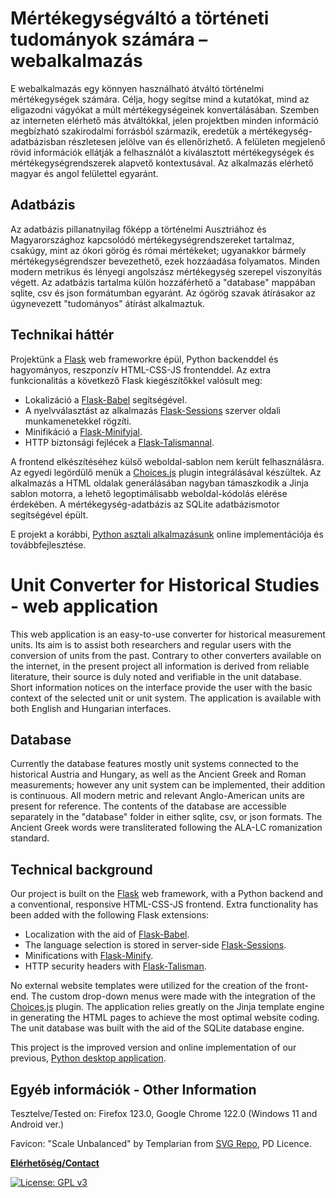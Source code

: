 # Mértékegységváltó a történeti tudományok számára – webalkalmazás

E webalkalmazás egy könnyen használható átváltó történelmi mértékegységek számára.
Célja, hogy segítse mind a kutatókat, mind az eligazodni vágyókat a múlt
mértékegységeinek konvertálásában. Szemben az interneten elérhető más átváltókkal,
jelen projektben minden információ megbízható szakirodalmi forrásból származik,
eredetük a mértékegység-adatbázisban részletesen jelölve van és ellenőrizhető.
A felületen megjelenő rövid információk ellátják a felhasználót a kiválasztott
mértékegységek és mértékegységrendszerek alapvető kontextusával. Az alkalmazás
elérhető magyar és angol felülettel egyaránt.

## Adatbázis

Az adatbázis pillanatnyilag főképp a történelmi Ausztriához és Magyarországhoz
kapcsolódó mértékegységrendszereket tartalmaz, csakúgy, mint az ókori görög és
római mértékeket; ugyanakkor bármely mértékegységrendszer bevezethető,
ezek hozzáadása folyamatos. Minden modern metrikus és lényegi angolszász mértékegység
szerepel viszonyítás végett. Az adatbázis tartalma külön hozzáférhető a "database"
mappában sqlite, csv és json formátumban egyaránt. Az ógörög szavak átírásakor
az úgynevezett "tudományos" átírást alkalmaztuk.

## Technikai háttér

Projektünk a [Flask](https://github.com/pallets/flask/) web frameworkre épül,
Python backenddel és hagyományos, reszponzív HTML-CSS-JS frontenddel.
Az extra funkcionalitás a következő Flask kiegészítőkkel valósult meg:

- Lokalizáció a [Flask-Babel](https://github.com/python-babel/flask-babel) segítségével.
- A nyelvválasztást az alkalmazás [Flask-Sessions](https://github.com/pallets-eco/flask-session) szerver oldali munkamenetekkel rögzíti.
- Minifikáció a [Flask-Minifyjal](https://github.com/mrf345/flask_minify).
- HTTP biztonsági fejlécek a [Flask-Talismannal](https://github.com/GoogleCloudPlatform/flask-talisman).

A frontend elkészítéséhez külső weboldal-sablon nem került felhasználásra. Az
egyedi legördülő menük a [Choices.js](https://github.com/Choices-js/Choices)
plugin integrálásával készültek. Az alkalmazás a HTML oldalak generálásában
nagyban támaszkodik a Jinja sablon motorra, a lehető legoptimálisabb weboldal-kódolás elérése érdekében.
A mértékegység-adatbázis az SQLite adatbázismotor segítségével épült.

E projekt a korábbi, [Python asztali alkalmazásunk](https://github.com/OperaVaria/unit-converter)
online implementációja és továbbfejlesztése.

# Unit Converter for Historical Studies - web application

This web application is an easy-to-use converter for historical measurement units.
Its aim is to assist both researchers and regular users with the conversion of units
from the past. Contrary to other converters available on the internet,
in the present project all information is derived from reliable literature,
their source is duly noted and verifiable in the unit database. Short information
notices on the interface provide the user with the basic context of the selected
unit or unit system. The application is available with both English
and Hungarian interfaces.

## Database

Currently the database features mostly unit systems connected to the historical
Austria and Hungary, as well as the Ancient Greek and Roman measurements;
however any unit system can be implemented, their addition is continuous.
All modern metric and relevant Anglo-American units are present for reference.
The contents of the database are accessible separately in the "database" folder
in either sqlite, csv, or json formats. The Ancient Greek words were transliterated
following the ALA-LC romanization standard.

## Technical background

Our project is built on the [Flask](https://github.com/pallets/flask/) web framework,
with a Python backend and a conventional, responsive HTML-CSS-JS frontend.
Extra functionality has been added with the following Flask extensions:

- Localization with the aid of [Flask-Babel](https://github.com/python-babel/flask-babel).
- The language selection is stored in server-side [Flask-Sessions](https://github.com/pallets-eco/flask-session).
- Minifications with [Flask-Minify](https://github.com/mrf345/flask_minify).
- HTTP security headers with [Flask-Talisman](https://github.com/GoogleCloudPlatform/flask-talisman).

No external website templates were utilized for the creation of the front-end.
The custom drop-down menus were made with the integration of the
[Choices.js](https://github.com/Choices-js/Choices) plugin.
The application relies greatly on the Jinja template engine in
generating the HTML pages to achieve the most optimal website coding. The unit
database was built with the aid of the SQLite database engine.

This project is the improved version and online implementation of our previous,
[Python desktop application](https://github.com/OperaVaria/unit-converter).

## Egyéb információk - Other Information

Tesztelve/Tested on: Firefox 123.0, Google Chrome 122.0 (Windows 11 and Android ver.)

Favicon: "Scale Unbalanced" by Templarian from [SVG Repo](https://www.svgrepo.com/svg/370577/scale-unbalanced), PD Licence.

**[Elérhetőség/Contact](mailto:lcs_it@proton.me)**

[![License: GPL v3](https://img.shields.io/badge/License-GPLv3-blue.svg)](https://www.gnu.org/licenses/gpl-3.0)
